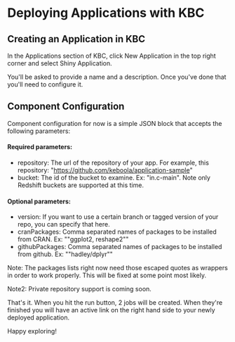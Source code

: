 # Deploying Applications with KBC

## Creating an Application in KBC

In the Applications section of KBC, click New Application in the top right corner and select Shiny Application.

You'll be asked to provide a name and a description.  Once you've done that you'll need to configure it.

## Component Configuration

Component configuration for now is a simple JSON block that accepts the following parameters:

#### Required parameters:

* repository: The url of the repository of your app. For example, this repository: "https://github.com/keboola/application-sample"
* bucket: The id of the bucket to examine.  Ex: "in.c-main".  Note only Redshift buckets are supported at this time.

#### Optional parameters:

* version: If you want to use a certain branch or tagged version of your repo, you can specify that here.
* cranPackages: Comma separated names of packages to be installed from CRAN.  Ex: "\"ggplot2, reshape2\""
* githubPackages: Comma separated names of packages to be installed from github.  Ex: "\"hadley/dplyr\""

Note: The packages lists right now need those escaped quotes as wrappers in order to work properly.  This will be fixed at some point most likely.

Note2: Private repository support is coming soon.

That's it.  When you hit the run button, 2 jobs will be created.  When they're finished you will have an active link on the right hand side to your newly deployed application.

Happy exploring!